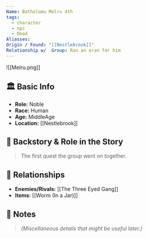 ```yaml
---
Name: Batholomu Melru 4th
tags:
  - character
  - npc
  - Dead
Aliasses: 
Origin / Found: "[[Nestlebrook]]"
Relationship w/  Group: Ran an eran for him
---
```

![[Melru.png]]
## 🏛️ Basic Info
- **Role:** Noble
- **Race:**  Human
- **Age:**  MiddleAge  
- **Location:** [[Nestlebrook]]  

## 📖 Backstory & Role in the Story
> The first quest the group went on together.

## 🔗 Relationships
- **Enemies/Rivals:** [[The Three Eyed Gang]]
- **Items**:  [[Worm (In a Jar)]]

## 📝 Notes
> *(Miscellaneous details that might be useful later.)*  
